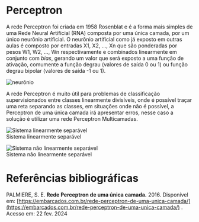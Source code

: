 # Perceptron

A rede Perceptron foi criada em 1958 Rosenblat e é a forma mais simples de uma Rede Neural Artificial (RNA) composta por uma única camada, por um único neurônio artificial. O neurônio artificial como já exposto em outras aulas é composto por entradas X1, X2, …, Xn que são ponderadas por pesos W1, W2, …, Wn respectivamente e combinados linearmente em conjunto com _bias_, gerando um valor que será exposto a uma função de ativação, comumente a função degrau (valores de saída 0 ou 1) ou função degrau bipolar (valores de saída -1 ou 1).  

![neurônio](https://embarcados.com.br/wp-content/uploads/2016/09/Perceptron-01.png)  

A rede Perceptron é muito útil para problemas de classificação supervisionados entre classes linearmente divisíveis, onde é possível traçar uma reta separando as classes, em situações onde não é possível, a Perceptron de uma única camada irá apresentar erros, nesse caso a solução é utilizar uma rede Perceptron Multicamadas.  

![Sistema linearmente separável](https://embarcados.com.br/wp-content/uploads/2016/09/Perceptron-02.png)  
Sistema linearmente separável


![Sistema não linearmente separável](https://embarcados.com.br/wp-content/uploads/2016/09/Perceptron-03.png)  
Sistema não linearmente separável

# Referências bibliográficas

PALMIERE, S. E.  **Rede Perceptron de uma única camada.** 2016. Disponível em:  [https://embarcados.com.br/rede-perceptron-de-uma-unica-camada/](https://embarcados.com.br/rede-perceptron-de-uma-unica-camada/)  . Acesso em: 22 fev. 2024